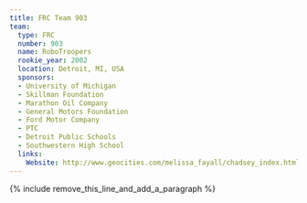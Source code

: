 ```yaml
---
title: FRC Team 903
team:
  type: FRC
  number: 903
  name: RoboTroopers
  rookie_year: 2002
  location: Detroit, MI, USA
  sponsors:
  - University of Michigan
  - Skillman Foundation
  - Marathon Oil Company
  - General Motors Foundation
  - Ford Motor Company
  - PTC
  - Detroit Public Schools
  - Southwestern High School
  links:
    Website: http://www.geocities.com/melissa_fayall/chadsey_index.html
---
```


{% include remove_this_line_and_add_a_paragraph %}